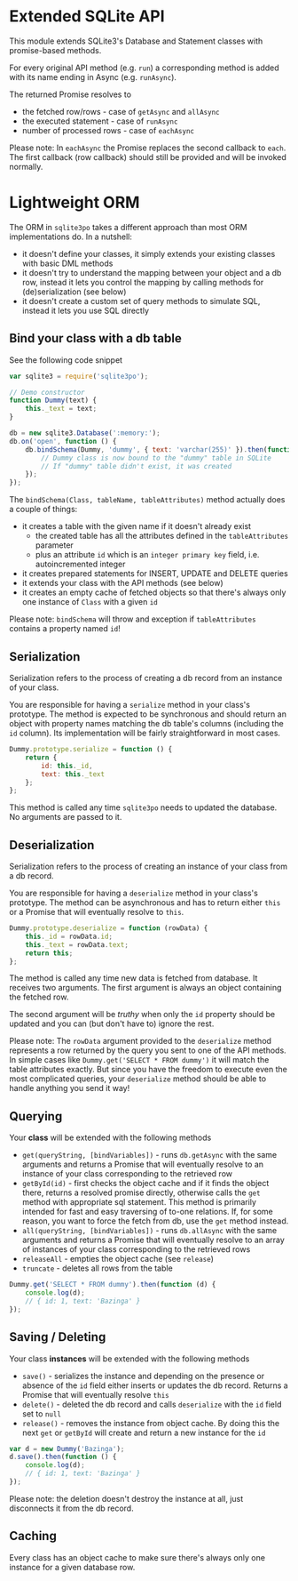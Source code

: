 # Extended SQLite API

This module extends SQLite3's Database and Statement classes with promise-based methods.

For every original API method (e.g. `run`) a corresponding method is added with its name
ending in Async (e.g. `runAsync`).

The returned Promise resolves to

-	the fetched row/rows - case of `getAsync` and `allAsync`
-	the executed statement - case of `runAsync`
-	number of processed rows - case of `eachAsync`

Please note: In `eachAsync` the Promise replaces the second callback to `each`. 
The first callback (row callback) should still be provided and will be invoked normally.

# Lightweight ORM

The ORM in `sqlite3po` takes a different approach than most ORM implementations do. 
In a nutshell:

-	it doesn't define your classes, it simply extends your existing classes
    with basic DML methods
-	it doesn't try to understand the mapping between your object and a db row,
    instead it lets you control the mapping by calling methods for (de)serialization (see below)
-	it doesn't create a custom set of query methods to simulate SQL,
    instead it lets you use SQL directly
    
## Bind your class with a db table

See the following code snippet

```javascript
var sqlite3 = require('sqlite3po');

// Demo constructor
function Dummy(text) {
    this._text = text;
}

db = new sqlite3.Database(':memory:');
db.on('open', function () {
    db.bindSchema(Dummy, 'dummy', { text: 'varchar(255)' }).then(function () {
        // Dummy class is now bound to the "dummy" table in SQLite
        // If "dummy" table didn't exist, it was created
    });
});
```

The `bindSchema(Class, tableName, tableAttributes)` method actually does a couple of things:

-	it creates a table with the given name if it doesn't already exist
    -	the created table has all the attributes defined in the `tableAttributes` parameter
    -	plus an attribute `id` which is an `integer primary key` field, i.e. autoincremented integer
-	it creates prepared statements for INSERT, UPDATE and DELETE queries
-	it extends your class with the API methods (see below)
-	it creates an empty cache of fetched objects so that there's always only one instance of `Class`
    with a given `id`
    
Please note: `bindSchema` will throw and exception if `tableAttributes` contains a property named `id`!

## Serialization

Serialization refers to the process of creating a db record from an instance of your class.

You are responsible for having a `serialize` method in your class's prototype. The method is expected to
be synchronous and should return an object with property names matching the db table's columns (including
the `id` column). Its implementation will be fairly straightforward in most cases.

```javascript
Dummy.prototype.serialize = function () {
    return {
        id: this._id,
        text: this._text
    };
};
```

This method is called any time `sqlite3po` needs to updated the database. No arguments are passed to it.

## Deserialization

Serialization refers to the process of creating an instance of your class from a db record.

You are responsible for having a `deserialize` method in your class's prototype. The method can be
asynchronous and has to return either `this` or a Promise that will eventually resolve to `this`.

```javascript
Dummy.prototype.deserialize = function (rowData) {
    this._id = rowData.id;
    this._text = rowData.text;
    return this;
};
```
    
The method is called any time new data is fetched from database. It receives two arguments. The first 
argument is always an object containing the fetched row. 

The second argument will be *truthy* when
only the `id` property should be updated and you can (but don't have to) ignore the rest.

Please note: The `rowData` argument provided to the `deserialize` method represents a row returned by the
query you sent to one of the API methods. In simple cases like `Dummy.get('SELECT * FROM dummy')` it will
match the table attributes exactly. But since you have the freedom to execute even the most complicated
queries, your `deserialize` method should be able to handle anything you send it way!

## Querying

Your **class** will be extended with the following methods

-	`get(queryString, [bindVariables])` - runs `db.getAsync` with the same arguments and returns a Promise
    that will eventually resolve to an instance of your class corresponding to the retrieved row
-	`getById(id)` - first checks the object cache and if it finds the object there, returns a resolved
    promise directly, otherwise calls the `get` method with appropriate sql statement. This method is
    primarily intended for fast and easy traversing of to-one relations.
    If, for some reason, you want to force the fetch from db, use the `get` method instead.
-	`all(queryString, [bindVariables])` - runs `db.allAsync` with the same arguments and returns a Promise
    that will eventually resolve to an array of instances of your class corresponding to the retrieved rows
-	`releaseAll` - empties the object cache (see `release`)
-	`truncate` - deletes all rows from the table

```javascript
Dummy.get('SELECT * FROM dummy').then(function (d) {
    console.log(d);
    // { id: 1, text: 'Bazinga' }
});
```

## Saving / Deleting

Your class **instances** will be extended with the following methods

-   `save()` - serializes the instance and depending on the presence or absence of the `id` field
    either inserts or updates the db record. Returns a Promise that will eventually resolve `this`
-   `delete()` - deleted the db record and calls `deserialize` with the `id` field set to `null`
-   `release()` - removes the instance from object cache. By doing this the next `get` or `getById`
    will create and return a new instance for the `id`


```javascript
var d = new Dummy('Bazinga');
d.save().then(function () {
    console.log(d);
    // { id: 1, text: 'Bazinga' }
});
```

Please note: the deletion doesn't destroy the instance at all, just disconnects it from the db record.

## Caching

Every class has an object cache to make sure there's always only one instance for a given database row.
